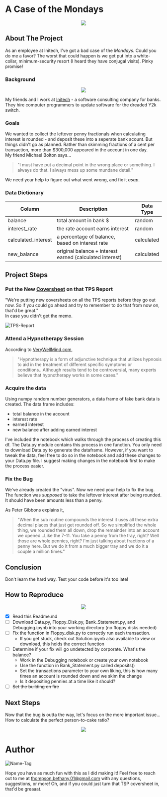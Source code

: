 # A Case of the Mondays  
<p align="center">
  <img src="https://media-exp1.licdn.com/dms/image/C4E12AQH5QLP7UTNQrg/article-cover_image-shrink_600_2000/0?e=1610582400&v=beta&t=vnmUJFfaFbU1DjFrfGe6JWXFQ5c38DTif6D-bUEHL4E">
</p>  

## About The Project
As an employee at Initech, I've got a bad case of the *Mondays*. Could you do me a favor? The worst that could happen is we get put into a white-collar, minimum-security resort (I heard they have conjugal visits). Pinky promise!  
### Background
<p align="center">
  <img src="https://d1yjjnpx0p53s8.cloudfront.net/styles/logo-thumbnail/s3/052013/initech-edited-colors-font-vectorized.png?itok=IQhihDgr">
</p>  

My friends and I work at [Initech](https://movies.stackexchange.com/questions/726/what-kind-of-company-is-initech) - a software consulting company for banks. They hire computer programmers to update software for the dreaded Y2k switch.
### Goals
We wanted to collect the leftover penny fractionals when calculating interest is rounded - and deposit these into a seperate bank acount. But things didn't go as planned. Rather than skimming fractions of a cent per transaction, more than $300,000 appeared in the account in one day.   
My friend Michael Bolton says...   
> "I must have put a decimal point in the wrong place or something.
> I always do that. I always mess up some mundane detail."  

We need your help to figure out what went wrong, and fix it *asap*.
### Data Dictionary
| Column              | Description                                               | Data Type  |
|---------------------|-----------------------------------------------------------|------------|
| balance             | total amount in bank $                                    | random     |
| interest_rate       | the rate account earns interest                           | random     |
| calculated_interest | a percentage of balance, based on interest rate           | calculated |
| new_balance         | original balance + interest earned  (calculated interest) | calculated |  

## Project Steps
### Put the New [Coversheet](https://en.wikipedia.org/wiki/TPS_report) on that TPS Report
"We're putting new coversheets on all the TPS reports before they go out now. So if you could go ahead and try to remember to do that from now on, that'd be great."  
In case you didn't get the memo.  

![TPS-Report](https://upload.wikimedia.org/wikipedia/commons/thumb/7/75/Tps_report.png/440px-Tps_report.png)
### Attend a Hypnotherapy Session
According to [VeryWellMind.com](https://www.verywellmind.com/hypnotherapy-2671993),
> "Hypnotherapy is a form of adjunctive technique that utilizes hypnosis to aid in the treatment of different specific symptoms or conditions...Although results 
> tend to be controversial, many experts believe that hypnotherapy works in some cases."
### Acquire the data
Using numpy random number generators, a data frame of fake bank data is created. The data frame includes:
- total balance in the account
- interest rate
- earned interest
- new balance after adding earned interest  

I've included the notebook which walks through the process of creating this df. The Data.py module contains this process in one function. You only need to download Data.py to generate the dataframe. However, if you want to tweak the data, feel free to do so in the notebook and add these changes to your Data.py file. I suggest making changes in the notebook first to make the process easier.
### Fix the Bug
We've already created the "virus". Now we need your help to fix the bug. The function was *supposed* to take the leftover interest after being rounded. It should have been amounts less than a penny.  

As Peter Gibbons explains it,  
> "When the sub routine compounds the interest it uses all these extra decimal places that just get rounded off. So we simplified the whole thing, we rounded 
> them all down, drop the remainder into an account we opened...Like the 7-11. You take a penny from the tray, right? Well those are whole pennies, right? I'm just 
> talking about fractions of a penny here. But we do it from a much bigger tray and we do it a couple a million times."  

## Conclusion
Don't learn the hard way. Test your code before it's too late!
## How to Reproduce

<p align="center">
  <img src="https://thumbs.gfycat.com/GroundedSophisticatedFieldmouse-size_restricted.gif">
</p> 

- [x] Read this Readme.md
- [ ] Download Data.py, Floppy_Disk.py, Bank_Statement.py, and Debugging.ipynb into your working directory (no floppy disks needed)
- [ ] Fix the function in Floppy_disk.py to correctly run each transaction.
    - If you get stuck, check out Solution.ipynb also available to view or download, this holds the correct function
- [ ] Determine if your fix will go undetected by corporate. What's the balance?
    - Work in the Debugging notebook or create your own notebook
    - Use the function in Bank_Statement.py called deposits()
    - Set the transactions parameter to your own liking, this is how many times an account is rounded down and we skim the change
    - Is it depositing pennies at a time like it should?
- [ ] ~~Set the building on fire~~
## Next Steps
Now that the bug is outta the way, let's focus on the more important issue... How to calculate the perfect person-to-cake ratio?  

<p align="center">
  <img src="https://www.teamphoria.com/wp-content/uploads/9imQZkq.jpg">
</p> 

# Author
![Name-Tag](https://i.pinimg.com/originals/e1/56/2b/e1562bc3f546913c96df7903f57fdeb2.png)  

Hope you have as much fun with this as I did making it!
Feel free to reach out to me at thompson.bethany.01@gmail.com with any questions, suggestions, or more!
Oh, and if you could just turn that TSP coversheet in, that'd be greaaat.
